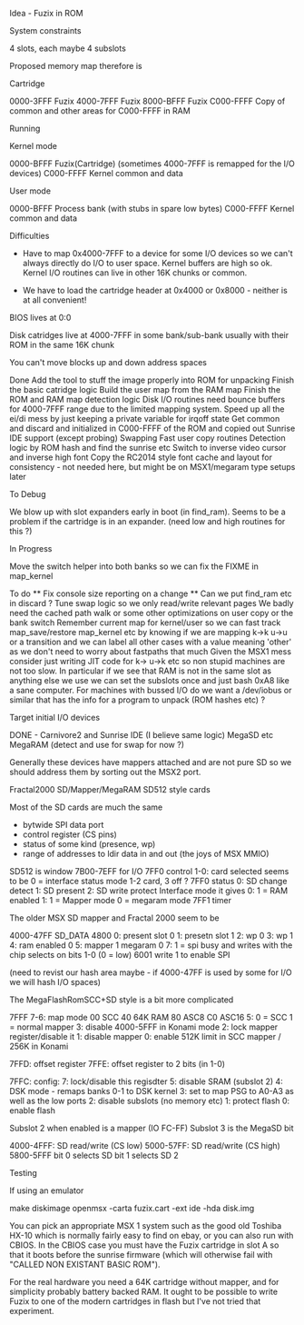 Idea - Fuzix in ROM


System constraints

4 slots, each maybe 4 subslots

Proposed memory map therefore is

Cartridge

0000-3FFF	Fuzix
4000-7FFF	Fuzix
8000-BFFF	Fuzix
C000-FFFF	Copy of common and other areas for C000-FFFF in RAM

Running

Kernel mode

0000-BFFF	Fuzix(Cartridge)
	(sometimes 4000-7FFF is remapped for the I/O devices)
C000-FFFF	Kernel common and data

User mode

0000-BFFF	Process bank (with stubs in spare low bytes)
C000-FFFF	Kernel common and data

Difficulties
- Have to map 0x4000-7FFF to a device for some I/O devices so we can't
  always directly do I/O to user space. Kernel buffers are high so ok.
  Kernel I/O routines can live in other 16K chunks or common.

- We have to load the cartridge header at 0x4000 or 0x8000 - neither is at
  all convenient!

BIOS lives at 0:0

Disk catridges live at 4000-7FFF in some bank/sub-bank usually with their
ROM in the same 16K chunk

You can't move blocks up and down address spaces

Done
Add the tool to stuff the image properly into ROM for unpacking
Finish the basic catridge logic
Build the user map from the RAM map
Finish the ROM and RAM map detection logic
Disk I/O routines need bounce buffers for 4000-7FFF range due to the
limited mapping system.
Speed up all the ei/di mess by just keeping a private variable for irqoff
state
Get common and discard and initialized in C000-FFFF of the ROM and copied
out
Sunrise IDE support (except probing)
Swapping
Fast user copy routines
Detection logic by ROM hash and find the sunrise etc
Switch to inverse video cursor and inverse high font
Copy the RC2014 style font cache and layout for consistency - not needed
  here, but might be on MSX1/megaram type setups later

To Debug

We blow up with slot expanders early in boot (in find_ram). Seems to be a
problem if the cartridge is in an expander. (need low and high routines for
this ?)

In Progress

Move the switch helper into both banks so we can fix the FIXME in map_kernel

To do
** Fix console size reporting on a change **
Can we put find_ram etc in discard ?
Tune swap logic so we only read/write relevant pages
We badly need the cached path walk or some other optimizations on user copy
or the bank switch
Remember current map for kernel/user so we can fast track map_save/restore
map_kernel etc by knowing if we are mapping k->k u->u or a transition and
we can label all other cases with a value meaning 'other' as we don't need
to worry about fastpaths that much
Given the MSX1 mess consider just writing JIT code for k-> u->k etc so non
stupid machines are not too slow. In particular if we see that RAM is not in
the same slot as anything else we use we can set the subslots once and just
bash 0xA8 like a sane computer.
For machines with bussed I/O do we want a /dev/iobus or similar that has the
info for a program to unpack (ROM hashes etc) ?

Target initial I/O devices

DONE	-	Carnivore2 and Sunrise IDE (I believe same logic)
MegaSD etc
MegaRAM (detect and use for swap for now ?)

Generally these devices have mappers attached and are not pure SD so we
should address them by sorting out the MSX2 port.

Fractal2000 SD/Mapper/MegaRAM
SD512 style cards

Most of the SD cards are much the same
- bytwide SPI data port
- control register (CS pins)
- status of some kind (presence, wp)
- range of addresses to ldir data in and out (the joys of MSX MMIO)


SD512 is window 7B00-7EFF for I/O
7FF0 control
	1-0: card selected
		seems to be 0 = interface status mode
			1-2 card, 3 off ?
7FF0 status
	0: SD change detect
	1: SD present
	2: SD write protect
	Interface mode it gives
	0: 1 = RAM enabled
	1: 1 = Mapper mode 0 = megaram mode
7FF1 timer

The older MSX SD mapper and Fractal 2000 seem to be

4000-47FF SD_DATA
4800
	 0: present slot 0
	 1: presetn slot 1
	 2: wp 0
	 3: wp 1
	 4: ram enabled 0
	 5: mapper 1 megaram 0
	 7: 1 = spi busy
and writes with the chip selects on bits 1-0 (0 = low)
6001 write 1 to enable SPI

(need to revist our hash area maybe - if 4000-47FF is used by some for I/O
we will hash I/O spaces)

The MegaFlashRomSCC+SD style is a bit more complicated

7FFF
7-6: map mode
00	SCC
40	64K RAM
80 	ASC8
C0	ASC16
5: 0 = SCC 1 = normal mapper
3:	disable 4000-5FFF in Konami mode
2:	lock mapper register/disable it
1:	disable mapper
0:	enable 512K limit in SCC mapper / 256K in Konami

7FFD:	offset register
7FFE:	offset register to 2 bits (in 1-0)

7FFC:	config:
7:	lock/disable this regisdter
5:	disable SRAM (subslot 2)
4:	DSK mode - remaps banks 0-1 to DSK kernel
3:	set to map PSG to A0-A3 as well as the low ports
2:	disable subslots (no memory etc)
1:	protect flash
0:	enable flash

Subslot 2 when enabled is a mapper (IO FC-FF)
Subslot 3 is the MegaSD bit

4000-4FFF:	SD read/write (CS low)
5000-57FF:	SD read/write (CS high)
5800-5FFF	bit 0 selects SD bit 1 selects SD 2



Testing

If using an emulator

make diskimage
openmsx -carta fuzix.cart -ext ide -hda disk.img

You can pick an appropriate MSX 1 system such as the good old Toshiba HX-10
which is normally fairly easy to find on ebay, or you can also run with
CBIOS. In the CBIOS case you must have the Fuzix cartridge in slot A so that it
boots before the sunrise firmware (which will otherwise fail with
"CALLED NON EXISTANT BASIC ROM").

For the real hardware you need a 64K cartridge without mapper, and for
simplicity probably battery backed RAM. It ought to be possible to write
Fuzix to one of the modern cartridges in flash but I've not tried that
experiment.

